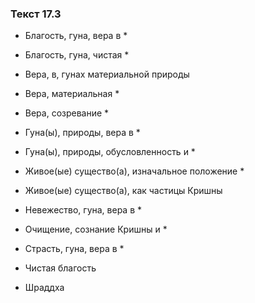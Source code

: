 ### Текст 17.3

- Благость, гуна, вера в *

- Благость, гуна, чистая *

- Вера, в, гунах материальной природы

- Вера, материальная *

- Вера, созревание *

- Гуна(ы), природы, вера в *

- Гуна(ы), природы, обусловленность и *

- Живое(ые) существо(а), изначальное положение *

- Живое(ые) существо(а), как частицы Кришны

- Невежество, гуна, вера в *

- Очищение, сознание Кришны и *

- Страсть, гуна, вера в *

- Чистая благость

- Шраддха
	
